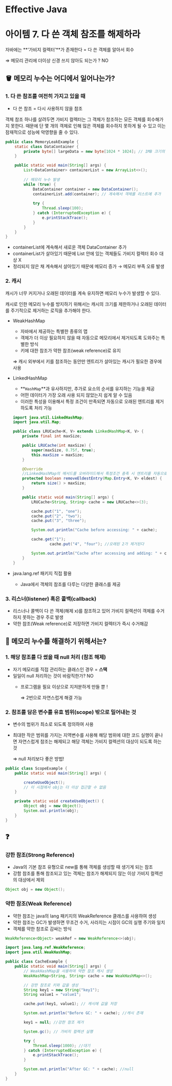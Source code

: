 # Effective Java

# 아이템 7. 다 쓴 객체 참조를 해제하라

자바에는 **‘가비지 컬렉터’**가 존재한다 = 다 쓴 객체를 알아서 회수 

⇒ 메모리 관리에 더이상 신경 쓰지 않아도 되는가 ? NO

## 🪣 메모리 누수는 어디에서 일어나는가?

### 1. 다 쓴 참조를 여전히 가지고 있을 때

- 다 쓴 참조 = 다시 사용하지 않을 참조

객체 참조 하나를 살려두면 가비지 컬렉터는 그 객체가 참조하는 모든 객체를 회수해가지 못한다.
때문에 단 몇 개의 객체로 인해 많은 객체를 회수하지 못하게 될 수 있고 이는 잠재적으로 성능에 악영향을 줄 수 있다.

```java
public class MemoryLeakExample {
    static class DataContainer {
        private byte[] largeData = new byte[1024 * 1024]; // 1MB 크기의 데이터
    }

    public static void main(String[] args) {
        List<DataContainer> containerList = new ArrayList<>();
        
        // 메모리 누수 발생
        while (true) {
            DataContainer container = new DataContainer();
            containerList.add(container); // 계속해서 객체를 리스트에 추가
            
            try {
                Thread.sleep(100);
            } catch (InterruptedException e) {
                e.printStackTrace();
            }
        }
    }
}
```

- containerList에 계속해서 새로운 객체 DataContainer 추가
- containerList가 살아있기 때문에 List 안에 있는 객체들도 가비지 컬렉터 회수 대상 X
- 정리되지 않은 채 계속해서 살아있기 때문에 메모리 증가 → 메모리 부족 오류 발생

### 2. 캐시

캐시가 너무 커지거나 오래된 데이터를 계속 유지하면 메모리 누수가 발생할 수 있다.

캐시로 인한 메모리 누수를 방지하기 위해서는 캐시의 크기를 제한하거나 오래된 데이터를 주기적으로 제거하는 로직을 추가해야 한다.

- WeakHashMap
    - 자바에서 제공하는 특별한 종류의 맵
    - 객체가 더 이상 필요하지 않을 때 자동으로 메모리에서 제거되도록 도와주는 특별한 방식
    - 키에 대한 참조가 약한 참조(weak reference)로 유지
    
    ⇒ 캐시 외부에서 키를 참조하는 동안만 엔트리가 살아있는 캐시가 필요한 경우에 사용
    
- LinkedHashMap
    - **`HashMap`**과 유사하지만, 추가로 요소의 순서를 유지하는 기능을 제공
    - 어떤 데이터가 가장 오래 사용 되지 않았는지 쉽게 알 수 있음
    - 이러한 특성을 이용해서 특정 조건이 만족되면 자동으로 오래된 엔트리를 제거하도록 처리 가능
    
    ```java
    import java.util.LinkedHashMap;
    import java.util.Map;
    
    public class LRUCache<K, V> extends LinkedHashMap<K, V> {
        private final int maxSize;
    
        public LRUCache(int maxSize) {
            super(maxSize, 0.75f, true);
            this.maxSize = maxSize;
        }
    
        @Override
        //LinkedHashMap의 메서드를 오버라이드해서 특정조건 충족 시 엔트리를 자동으로 제거
        protected boolean removeEldestEntry(Map.Entry<K, V> eldest) {
            return size() > maxSize;
        }
    
        public static void main(String[] args) {
            LRUCache<String, String> cache = new LRUCache<>(3);
    
            cache.put("1", "one");
            cache.put("2", "two");
            cache.put("3", "three");
    
            System.out.println("Cache before accessing: " + cache);
    
            cache.get("1");
    				cache.put("4", "four"); //오래된 2가 제거된다
    
            System.out.println("Cache after accessing and adding: " + cache);
        }
    }
    ```
    
- java.lang.ref 패키지 직접 활용
    - Java에서 객체의 참조를 다루는 다양한 클래스를 제공

### 3. 리스너(listener) 혹은 콜백(callback)

- 리스너나 콜백이 다 쓴 객체(해제 x)를 참조하고 있어 가비지 컬렉션이 객체를 수거하지 못하는 경우 주로 발생
- 약한 참조(Weak reference)로 저장하면 가비지 컬렉터가 즉시 수거해감

## 🧽 메모리 누수를 해결하기 위해서는?

### 1. 해당 참조를 다 썼을 때 null 처리 (참조 해제)

- 자기 메모리를 직접 관리하는 클래스인 경우 = **스택**
- 일일이 null 처리하는 것이 바람직한가? NO
    - 프로그램을 필요 이상으로 지저분하게 만들 뿐 !
        
        ⇒ 2번으로 자연스럽게 해결 가능
        

### 2. 참조를 담은 변수를 유효 범위(scope) 밖으로 밀어내는 것

- 변수의 범위가 최소로 되도록 정의하여 사용
- 최대한 작은 범위를 가지는 지역변수를 사용해 해당 범위에 대한 코드 실행이 끝나면 자연스럽게 참조는 해제되고 해당 객체는 가비지 컬렉션의 대상이 되도록 하는 것
    
    ⇒ null 처리보다 좋은 방법!
    

```java
public class ScopeExample {
    public static void main(String[] args) {

        createUseObject();
        // 이 시점에서 obj는 더 이상 접근할 수 없음
    }

    private static void createUseObject() {
        Object obj = new Object();
        System.out.println(obj);
    }
}
```

## ❓

### 강한 참조(Strong Reference)

- Java의 기본 참조 유형으로 new를 통해 객체를 생성할 때 생기게 되는 참조
- 강함 참조를 통해 참조되고 있는 객체는 참조가 해제되지 않는 이상 가비지 컬렉션의 대상에서 제외

```java
Object obj = new Object();
```

### 약한 참조(Weak Reference)

- 약한 참조는 java의 lang 패키지의 WeakReference 클래스를 사용하여 생성
- 약한 참조는 GC가 발생하면 무조건 수거, 사라지는 시점이 GC의 실행 주기와 일치
- 객체를 약한 참조로 감싸는 방식

```java
WeakReference<Object> weakRef = new WeakReference<>(obj);
```

```java
import java.lang.ref.WeakReference;
import java.util.WeakHashMap;

public class CacheExample {
    public static void main(String[] args) {
        // WeakHashMap을 사용하여 약한 참조 캐시 생성
        WeakHashMap<String, String> cache = new WeakHashMap<>();

        // 강한 참조로 키와 값을 생성
        String key1 = new String("key1");
        String value1 = "value1";

        cache.put(key1, value1); // 캐시에 값을 저장

        System.out.println("Before GC: " + cache); //캐시 존재

        key1 = null; //강한 참조 제거

        System.gc(); // 가비지 컬렉션 실행

        try {
            Thread.sleep(1000); //대기
        } catch (InterruptedException e) {
            e.printStackTrace();
        }

        System.out.println("After GC: " + cache); //null
    }
}
```